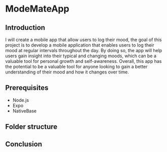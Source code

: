 # ModeMateApp
## Introduction
I will create a mobile app that allow users to log their mood, the goal of this project is to develop a mobile application that enables
users to log their mood at regular intervals throughout the day. By doing so, the app will help users gain insight into their typical and
changing moods, which can be a valuable tool for personal growth and self-awareness.
Overall, this app has the potential to be a valuable tool for anyone looking to gain a better understanding of their mood and how it
changes over time.

## Prerequisites
- Node.js
- Expo
- NativeBase
  
## Folder structure


## Conclusion
